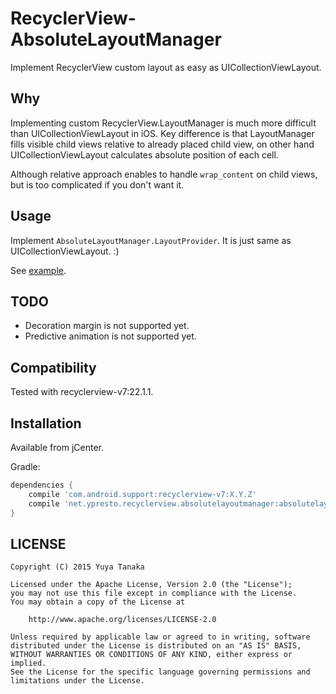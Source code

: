 RecyclerView-AbsoluteLayoutManager
==================================

Implement RecyclerView custom layout as easy as UICollectionViewLayout.


Why
----

Implementing custom RecyclerView.LayoutManager is much more difficult
than UICollectionViewLayout in iOS.
Key difference is that LayoutManager fills visible child views relative to
already placed child view, on other hand UICollectionViewLayout calculates
absolute position of each cell.

Although relative approach enables to handle `wrap_content` on child views,
but is too complicated if you don't want it.


Usage
----

Implement `AbsoluteLayoutManager.LayoutProvider`.
It is just same as UICollectionViewLayout. :)

See [example](example/src/main/java/net/ypresto/recyclerview/absolutelayoutmanager/example/SquareVerticalLayoutProvider.java).


TODO
----

- Decoration margin is not supported yet.
- Predictive animation is not supported yet.


Compatibility
----

Tested with recyclerview-v7:22.1.1.


Installation
----

Available from jCenter.

Gradle:

```groovy
dependencies {
    compile 'com.android.support:recyclerview-v7:X.Y.Z'
    compile 'net.ypresto.recyclerview.absolutelayoutmanager:absolutelayoutmanager:0.1.0'
}
```


LICENSE
----

```
Copyright (C) 2015 Yuya Tanaka

Licensed under the Apache License, Version 2.0 (the "License");
you may not use this file except in compliance with the License.
You may obtain a copy of the License at

    http://www.apache.org/licenses/LICENSE-2.0

Unless required by applicable law or agreed to in writing, software
distributed under the License is distributed on an "AS IS" BASIS,
WITHOUT WARRANTIES OR CONDITIONS OF ANY KIND, either express or implied.
See the License for the specific language governing permissions and
limitations under the License.
```
